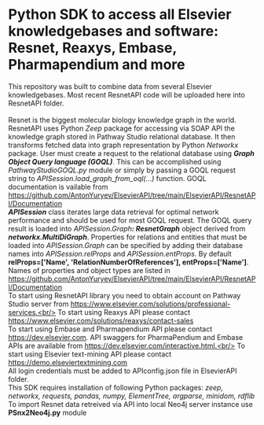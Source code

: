 # Python SDK to access all Elsevier knowledgebases and software: Resnet, Reaxys, Embase, Pharmapendium and more
This repository was built to combine data from several Elsevier knowledgebases.  Most recent ResnetAPI code will be uploaded here into ResnetAPI folder.<br/><br/>
Resnet is the biggest molecular biology knowledge graph in the world. ResnetAPI uses Python *Zeep* package for accessing via SOAP API the knowledge graph stored in Pathway Studio relational database. It then transforms fetched data into graph representation by Python *Networkx* package. User must create a request to the relational database using _**Graph Object Query language (GOQL)**_. This can be accomplished using *PathwayStudioGOQL.py* module or simply by passing a GOQL request string to *APISession.load_graph_from_oql(...)* function. GOQL documentation is vailable from https://github.com/AntonYuryev/ElsevierAPI/tree/main/ElsevierAPI/ResnetAPI/Documentation<br/>_**APISession**_ class iterates large data retrieval for optimal network performance and should be used for most GOQL request. The GOQL query result is loaded into *APISession.Graph*_**: ResnetGraph**_ object derived from _**networkx.MultiDiGraph**_. Properties for relations and entities that must be loaded into *APISession.Graph* can be specified by adding their database names into *APISession.relProps* and *APISession.entProps*. By default **relProps=['Name', 'RelationNumberOfReferences'], entProps=['Name']**. Names of properties and object types are listed in https://github.com/AntonYuryev/ElsevierAPI/tree/main/ElsevierAPI/ResnetAPI/Documentation<br/>
To start using ResnetAPI library you need to obtain account on Pathway Studio server from https://www.elsevier.com/solutions/professional-services.<br/>
To start using Reaxys API please contact https://www.elsevier.com/solutions/reaxys/contact-sales<br/>
To start using Embase and Pharmapendium API please contact https://dev.elsevier.com.  API swaggers for PharmaPendium and Embase APIs are available from https://dev.elsevier.com/interactive.html.<br/>
To start using Elsevier text-mining API please contact https://demo.elseviertextmining.com<br/>
All login credentials must be added to APIconfig.json file in ElsevierAPI folder.<br/>
This SDK requires installation of following Python packages: *zeep, networkx, requests, pandas, numpy, ElementTree, argparse, minidom, rdflib*<br/>
To import Resnet data retreived via API into local Neo4j server instance use **PSnx2Neo4j.py** module
